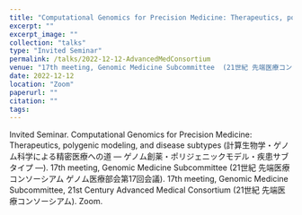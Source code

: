 ```yaml
---
title: "Computational Genomics for Precision Medicine: Therapeutics, polygenic modeling, and disease subtypes  (計算生物学・ゲノム科学による精密医療への道 ― ゲノム創薬・ポリジェニックモデル・疾患サブタイプ ―)"
excerpt: ""
excerpt_image: ""
collection: "talks"
type: "Invited Seminar"
permalink: /talks/2022-12-12-AdvancedMedConsortium
venue: "17th meeting, Genomic Medicine Subcommittee  (21世紀 先端医療コンソーシアム ゲノム医療部会第17回会議). 17th meeting, Genomic Medicine Subcommittee, 21st Century Advanced Medical Consortium (21世紀 先端医療コンソーシアム)"
date: 2022-12-12
location: "Zoom"
paperurl: ""
citation: ""
tags:
---
```



Invited Seminar. Computational Genomics for Precision Medicine: Therapeutics, polygenic modeling, and disease subtypes  (計算生物学・ゲノム科学による精密医療への道 ― ゲノム創薬・ポリジェニックモデル・疾患サブタイプ ―). 17th meeting, Genomic Medicine Subcommittee  (21世紀 先端医療コンソーシアム ゲノム医療部会第17回会議). 17th meeting, Genomic Medicine Subcommittee, 21st Century Advanced Medical Consortium (21世紀 先端医療コンソーシアム). Zoom.
